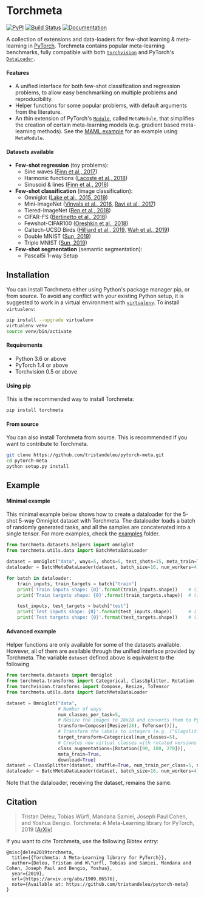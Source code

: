 # Torchmeta
[![PyPI](https://img.shields.io/pypi/v/torchmeta)](https://pypi.org/project/torchmeta/) [![Build Status](https://travis-ci.com/tristandeleu/pytorch-meta.svg?branch=master)](https://travis-ci.com/tristandeleu/pytorch-meta) [![Documentation](https://img.shields.io/badge/docs-torchmeta-blue)](https://tristandeleu.github.io/pytorch-meta/)

A collection of extensions and data-loaders for few-shot learning & meta-learning in [PyTorch](https://pytorch.org/). Torchmeta contains popular meta-learning benchmarks, fully compatible with both [`torchvision`](https://pytorch.org/docs/stable/torchvision/index.html) and PyTorch's [`DataLoader`](https://pytorch.org/docs/stable/data.html#torch.utils.data.DataLoader).

#### Features
  - A unified interface for both few-shot classification and regression problems, to allow easy benchmarking on multiple problems and reproducibility.
  - Helper functions for some popular problems, with default arguments from the literature.
  - An thin extension of PyTorch's [`Module`](https://pytorch.org/docs/stable/nn.html#torch.nn.Module), called `MetaModule`, that simplifies the creation of certain meta-learning models (e.g. gradient based meta-learning methods). See the [MAML example](examples/maml) for an example using `MetaModule`.

#### Datasets available
  - **Few-shot regression** (toy problems):
    - Sine waves ([Finn et al., 2017](https://arxiv.org/abs/1703.03400))
    - Harmonic functions ([Lacoste et al., 2018](https://arxiv.org/abs/1806.07528))
    - Sinusoid & lines ([Finn et al., 2018](https://arxiv.org/abs/1806.02817))
  - **Few-shot classification** (image classification):
    - Omniglot ([Lake et al., 2015](http://www.sciencemag.org/content/350/6266/1332.short)[, 2019](https://arxiv.org/abs/1902.03477))
    - Mini-ImageNet ([Vinyals et al., 2016](https://arxiv.org/abs/1606.04080), [Ravi et al., 2017](https://openreview.net/forum?id=rJY0-Kcll))
    - Tiered-ImageNet ([Ren et al., 2018](https://arxiv.org/abs/1803.00676))
    - CIFAR-FS ([Bertinetto et al., 2018](https://arxiv.org/abs/1805.08136))
    - Fewshot-CIFAR100 ([Oreshkin et al., 2018](https://arxiv.org/abs/1805.10123))
    - Caltech-UCSD Birds ([Hilliard et al., 2019](https://arxiv.org/abs/1802.04376), [Wah et al., 2019](http://www.vision.caltech.edu/visipedia/CUB-200-2011.html))
    - Double MNIST ([Sun, 2019](https://github.com/shaohua0116/MultiDigitMNIST))
    - Triple MNIST ([Sun, 2019](https://github.com/shaohua0116/MultiDigitMNIST))
  - **Few-shot segmentation** (semantic segmentation):
    - Pascal5i 1-way Setup

## Installation
You can install Torchmeta either using Python's package manager pip, or from source. To avoid any conflict with your existing Python setup, it is suggested to work in a virtual environment with [`virtualenv`](https://docs.python-guide.org/dev/virtualenvs/). To install `virtualenv`:
```bash
pip install --upgrade virtualenv
virtualenv venv
source venv/bin/activate
```

#### Requirements
 - Python 3.6 or above
 - PyTorch 1.4 or above
 - Torchvision 0.5 or above

#### Using pip
This is the recommended way to install Torchmeta:
```bash
pip install torchmeta
```

#### From source
You can also install Torchmeta from source. This is recommended if you want to contribute to Torchmeta.
```bash
git clone https://github.com/tristandeleu/pytorch-meta.git
cd pytorch-meta
python setup.py install
```

## Example

#### Minimal example
This minimal example below shows how to create a dataloader for the 5-shot 5-way Omniglot dataset with Torchmeta. The dataloader loads a batch of randomly generated tasks, and all the samples are concatenated into a single tensor. For more examples, check the [examples](examples/) folder.
```python
from torchmeta.datasets.helpers import omniglot
from torchmeta.utils.data import BatchMetaDataLoader

dataset = omniglot("data", ways=5, shots=5, test_shots=15, meta_train=True, download=True)
dataloader = BatchMetaDataLoader(dataset, batch_size=16, num_workers=4)

for batch in dataloader:
    train_inputs, train_targets = batch["train"]
    print('Train inputs shape: {0}'.format(train_inputs.shape))    # (16, 25, 1, 28, 28)
    print('Train targets shape: {0}'.format(train_targets.shape))  # (16, 25)

    test_inputs, test_targets = batch["test"]
    print('Test inputs shape: {0}'.format(test_inputs.shape))      # (16, 75, 1, 28, 28)
    print('Test targets shape: {0}'.format(test_targets.shape))    # (16, 75)
```

#### Advanced example
Helper functions are only available for some of the datasets available. However, all of them are available through the unified interface provided by Torchmeta. The variable `dataset` defined above is equivalent to the following
```python
from torchmeta.datasets import Omniglot
from torchmeta.transforms import Categorical, ClassSplitter, Rotation
from torchvision.transforms import Compose, Resize, ToTensor
from torchmeta.utils.data import BatchMetaDataLoader

dataset = Omniglot("data",
                   # Number of ways
                   num_classes_per_task=5,
                   # Resize the images to 28x28 and converts them to PyTorch tensors (from Torchvision)
                   transform=Compose([Resize(28), ToTensor()]),
                   # Transform the labels to integers (e.g. ("Glagolitic/character01", "Sanskrit/character14", ...) to (0, 1, ...))
                   target_transform=Categorical(num_classes=5),
                   # Creates new virtual classes with rotated versions of the images (from Santoro et al., 2016)
                   class_augmentations=[Rotation([90, 180, 270])],
                   meta_train=True,
                   download=True)
dataset = ClassSplitter(dataset, shuffle=True, num_train_per_class=5, num_test_per_class=15)
dataloader = BatchMetaDataLoader(dataset, batch_size=16, num_workers=4)
```
Note that the dataloader, receiving the dataset, remains the same.

## Citation
> Tristan Deleu, Tobias Würfl, Mandana Samiei, Joseph Paul Cohen, and Yoshua Bengio. Torchmeta: A Meta-Learning library for PyTorch, 2019 [[ArXiv](https://arxiv.org/abs/1909.06576)]

If you want to cite Torchmeta, use the following Bibtex entry:
```
@misc{deleu2019torchmeta,
  title={{Torchmeta: A Meta-Learning library for PyTorch}},
  author={Deleu, Tristan and W\"urfl, Tobias and Samiei, Mandana and Cohen, Joseph Paul and Bengio, Yoshua},
  year={2019},
  url={https://arxiv.org/abs/1909.06576},
  note={Available at: https://github.com/tristandeleu/pytorch-meta}
}
```
